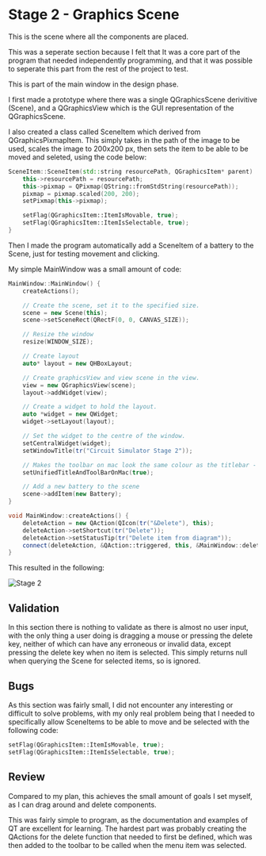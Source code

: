 # Stage 2 - Graphics Scene

This is the scene where all the components are placed.

This was a seperate section because I felt that It was a core part of the program
that needed independently programming, and that it was possible to seperate this part
from the rest of the project to test.

This is part of the main window in the design phase.

I first made a prototype where there was a single QGraphicsScene derivitive
(Scene), and a QGraphicsView which is the GUI representation of the QGraphicsScene.

I also created a class called SceneItem which derived from QGraphicsPixmapItem. This
simply takes in the path of the image to be used, scales the image to 200x200 px, 
then sets the item to be able to be moved and seleted, using the code below:

```cpp
SceneItem::SceneItem(std::string resourcePath, QGraphicsItem* parent) : QGraphicsPixmapItem (parent){
    this->resourcePath = resourcePath;
    this->pixmap = QPixmap(QString::fromStdString(resourcePath));
    pixmap = pixmap.scaled(200, 200);
    setPixmap(this->pixmap);

    setFlag(QGraphicsItem::ItemIsMovable, true);
    setFlag(QGraphicsItem::ItemIsSelectable, true);
}
```


Then I made the program automatically add a SceneItem of a battery to the Scene, just for testing movement and clicking.


My simple MainWindow was a small amount of code:

```cpp
MainWindow::MainWindow() {
    createActions();

    // Create the scene, set it to the specified size.
    scene = new Scene(this);
    scene->setSceneRect(QRectF(0, 0, CANVAS_SIZE));

    // Resize the window
    resize(WINDOW_SIZE);

	// Create layout
    auto* layout = new QHBoxLayout;

	// Create graphicsView and view scene in the view.
    view = new QGraphicsView(scene);
    layout->addWidget(view);

    // Create a widget to hold the layout.
    auto *widget = new QWidget;
    widget->setLayout(layout);

    // Set the widget to the centre of the window.
    setCentralWidget(widget);
    setWindowTitle(tr("Circuit Simulator Stage 2"));

	// Makes the toolbar on mac look the same colour as the titlebar - just aesthetic.
    setUnifiedTitleAndToolBarOnMac(true);

	// Add a new battery to the scene
    scene->addItem(new Battery);
}

void MainWindow::createActions() {
    deleteAction = new QAction(QIcon(tr("&Delete"), this);
    deleteAction->setShortcut(tr("Delete"));
    deleteAction->setStatusTip(tr("Delete item from diagram"));
    connect(deleteAction, &QAction::triggered, this, &MainWindow::deleteItem);
}
```

This resulted in the following:

![Stage 2](images/stage2.png)

## Validation

In this section there is nothing to validate as there is almost no user input, with the only
thing a user doing is dragging a mouse or pressing the delete key, neither of which
can have any erroneous or invalid data, except pressing the delete key when no item is selected. This simply returns null when querying the Scene for selected items, so is ignored.

## Bugs

As this section was fairly small, I did not encounter any interesting or difficult to solve problems, with my only real problem being that I needed to specifically allow SceneItems to be able to move and be selected with the following code:

```cpp
setFlag(QGraphicsItem::ItemIsMovable, true);
setFlag(QGraphicsItem::ItemIsSelectable, true);
```


## Review

Compared to my plan, this achieves the small amount of goals I set myself, as I can drag around and delete components.

This was fairly simple to program, as the documentation and examples of QT are excellent for learning. The hardest part was probably creating the QActions for the delete function that needed to first be defined, which was then added to the toolbar to be called when the menu item was selected.

